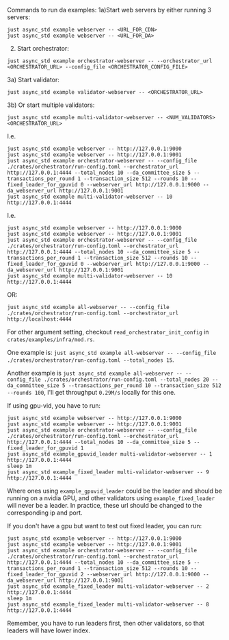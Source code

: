 Commands to run da examples: 
1a)Start web servers by either running 3 servers:
```
just async_std example webserver -- <URL_FOR_CDN>
just async_std example webserver -- <URL_FOR_DA>
```

2) Start orchestrator:
```
just async_std example orchestrator-webserver -- --orchestrator_url <ORCHESTRATOR_URL> --config_file <ORCHESTRATOR_CONFIG_FILE> 
```

3a) Start validator:
```
just async_std example validator-webserver -- <ORCHESTRATOR_URL>
```

3b) Or start multiple validators:
```
just async_std example multi-validator-webserver -- <NUM_VALIDATORS> <ORCHESTRATOR_URL>
```

I.e.
```
just async_std example webserver -- http://127.0.0.1:9000 
just async_std example webserver -- http://127.0.0.1:9001 
just async_std example orchestrator-webserver -- --config_file ./crates/orchestrator/run-config.toml --orchestrator_url http://127.0.0.1:4444 --total_nodes 10 --da_committee_size 5 --transactions_per_round 1 --transaction_size 512 --rounds 10 --fixed_leader_for_gpuvid 0 --webserver_url http://127.0.0.1:9000 --da_webserver_url http://127.0.0.1:9001 
just async_std example multi-validator-webserver -- 10 http://127.0.0.1:4444
```


I.e. 
```
just async_std example webserver -- http://127.0.0.1:9000 
just async_std example webserver -- http://127.0.0.1:9001 
just async_std example orchestrator-webserver -- --config_file ./crates/orchestrator/run-config.toml --orchestrator_url http://127.0.0.1:4444 --total_nodes 10 --da_committee_size 5 --transactions_per_round 1 --transaction_size 512 --rounds 10 --fixed_leader_for_gpuvid 0 --webserver_url http://127.0.0.1:9000 --da_webserver_url http://127.0.0.1:9001 
just async_std example multi-validator-webserver -- 10 http://127.0.0.1:4444
```


OR:

`just async_std example all-webserver -- --config_file ./crates/orchestrator/run-config.toml --orchestrator_url http://localhost:4444`

For other argument setting, checkout `read_orchestrator_init_config` in `crates/examples/infra/mod.rs`.

One example is: `just async_std example all-webserver -- --config_file ./crates/orchestrator/run-config.toml --total_nodes 15`.

Another example is `just async_std example all-webserver -- --config_file ./crates/orchestrator/run-config.toml --total_nodes 20 --da_committee_size 5 --transactions_per_round 10 --transaction_size 512 --rounds 100`, I'll get throughput `0.29M/s` locally for this one.

If using gpu-vid, you have to run:
```
just async_std example webserver -- http://127.0.0.1:9000 
just async_std example webserver -- http://127.0.0.1:9001 
just async_std example orchestrator-webserver -- --config_file ./crates/orchestrator/run-config.toml --orchestrator_url http://127.0.0.1:4444 --total_nodes 10 --da_committee_size 5 --fixed_leader_for_gpuvid 1
just async_std example_gpuvid_leader multi-validator-webserver -- 1 http://127.0.0.1:4444
sleep 1m
just async_std example_fixed_leader multi-validator-webserver -- 9 http://127.0.0.1:4444
```

Where ones using `example_gpuvid_leader` could be the leader and should be running on a nvidia GPU, and other validators using `example_fixed_leader` will never be a leader. In practice, these url should be changed to the corresponding ip and port.


If you don't have a gpu but want to test out fixed leader, you can run:
```
just async_std example webserver -- http://127.0.0.1:9000 
just async_std example webserver -- http://127.0.0.1:9001 
just async_std example orchestrator-webserver -- --config_file ./crates/orchestrator/run-config.toml --orchestrator_url http://127.0.0.1:4444 --total_nodes 10 --da_committee_size 5 --transactions_per_round 1 --transaction_size 512 --rounds 10 --fixed_leader_for_gpuvid 2 --webserver_url http://127.0.0.1:9000 --da_webserver_url http://127.0.0.1:9001 
just async_std example_fixed_leader multi-validator-webserver -- 2 http://127.0.0.1:4444
sleep 1m
just async_std example_fixed_leader multi-validator-webserver -- 8 http://127.0.0.1:4444
```

Remember, you have to run leaders first, then other validators, so that leaders will have lower index.